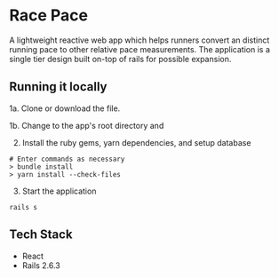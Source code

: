 # Race Pace
A lightweight reactive web app which helps runners convert an distinct running pace to other relative pace measurements. The application is a single tier design built on-top of rails for possible expansion.

## Running it locally
1a. Clone or download the file. 

1b. Change to the app's root directory and 

2. Install the ruby gems, yarn dependencies, and setup database
```
# Enter commands as necessary
> bundle install
> yarn install --check-files
``` 
3. Start the application
```
rails s
```

## Tech Stack
* React
* Rails 2.6.3

